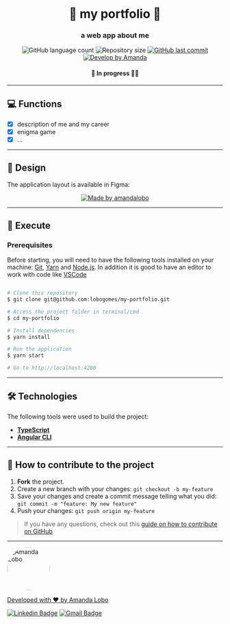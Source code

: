 

<h1 align="center">
    🌈 my portfolio 🌈
</h1>

<h3 align="center">
    a web app about me 
</h3>

<p align="center">
  <img alt="GitHub language count" src="https://img.shields.io/github/languages/count/lobogomes/my-portfolio?color=%2304D361">

  <img alt="Repository size" src="https://img.shields.io/github/repo-size/lobogomes/my-portfolio">
  
  <a href="https://github.com/lobogomes/mm-money/commits/master">
    <img alt="GitHub last commit" src="https://img.shields.io/github/last-commit/lobogomes/my-portfolio">
  </a>
    

  <a href="https://github.com/lobogomes">
    <img alt="Develop by Amanda" src="https://img.shields.io/badge/develop%20by-Amanda Lobo-%237519C1">
  </a>
  
</p>

<h4 align="center">
	 🚧 In progress 🚀🚧
</h4>

---

## 💻 Functions

  - [x] description of me and my career
  - [x] enigma game
  - [x] ...

---

## 🎨 Design

The application layout is available in Figma:

<p align="center">
	<a href="https://www.figma.com/file/lKNiWA8DsIpbYZqkdhzo1m/mm-money-app?node-id=0%3A1">
  	<img alt="Made by amandalobo" src="https://img.shields.io/badge/Acessar%20Layout%20-Figma-%2304D361">
	</a>
</p>


<!--<p align="center" style="display: flex; align-items: flex-start; justify-content: center;">
  <img alt="mm money" title="mm money" src="src/assets/Início.svg" height="400px">
  <img alt="mm money" title="mm money" src="src/assets/Home.svg" height="400px">
  <img alt="mm money" title="mm money" src="src/assets/Cadastro.svg" height="400px">
  <img alt="mm money" title="mm money" src="src/assets/Resumo.svg" height="400px">
</p>-->

---

## 🚀 Execute

### Prerequisites

Before starting, you will need to have the following tools installed on your machine:
[Git](https://git-scm.com), [Yarn](https://yarnpkg.com) and [Node.js](https://nodejs.org/en/).
In addition it is good to have an editor to work with code like [VSCode](https://code.visualstudio.com/)

```bash

# Clone this repository
$ git clone git@github.com:lobogomes/my-portfolio.git

# Access the project folder in terminal/cmd
$ cd my-portfolio

# Install dependencies
$ yarn install

# Run the application
$ yarn start

# Go to http://localhost:4200

```
---

## 🛠 Technologies

The following tools were used to build the project:

-   **[TypeScript](https://www.typescriptlang.org/)**
-   **[Angular CLI](https://angular.io/cli)**

---

## 💪 How to contribute to the project

1. **Fork** the project.
2. Create a new branch with your changes: `git checkout -b my-feature`
3. Save your changes and create a commit message telling what you did: `git commit -m "feature: My new feature"`
4. Push your changes: `git push origin my-feature`
> If you have any questions, check out this [guide on how to contribute on GitHub](./CONTRIBUTING.md)

---

<a href="https://github.com/lobogomes">
 <img style="border-radius: 50%;" src="https://avatars.githubusercontent.com/u/111708856?v=4" width="100px;" alt="Amanda Lobo"/>

Developed with ❤️ by Amanda Lobo

[![Linkedin Badge](https://img.shields.io/badge/-Amanda-blue?style=flat-square&logo=Linkedin&logoColor=white&link=https://www.linkedin.com/in/amandalobogomes/)](https://www.linkedin.com/in/amandalobogomes/) 
[![Gmail Badge](https://img.shields.io/badge/-8lobogomes@gmail.com-c14438?style=flat-square&logo=Gmail&logoColor=white&link=mailto:8lobogomes@gmail.com)](mailto:8lobogomes@gmail.com)

